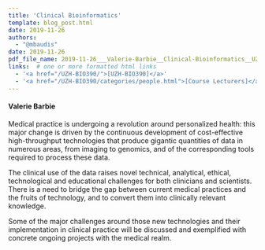 ```yaml
---
title: 'Clinical Bioinformatics'
template: blog_post.html
date: 2019-11-26
authors:
  - "@mbaudis"
date: 2019-11-26
pdf_file_name: 2019-11-26___Valerie-Barbie__Clinical-Bioinformatics__UZH-BIO390-HS19-lecture-10.pdf				# name of PDF (no path) somewhere in "assets"; auto-linked
links:  # one or more formatted html links
  - '<a href="/UZH-BIO390/">[UZH-BIO390]</a>'
  - '<a href="/UZH-BIO390/categories/people.html">[Course Lecturers]</a>'
---
```


#### Valerie Barbie

Medical practice is undergoing a revolution around personalized health: this major change is driven by the continuous development of cost-effective high-throughput technologies that produce gigantic quantities of data in numerous areas, from imaging to genomics, and of the corresponding tools required to process these data.

<!--more-->

The clinical use of the data raises novel technical, analytical, ethical, technological and educational challenges for both clinicians and scientists. There is a need to bridge the gap between current medical practices and the fruits of technology, and to convert them into clinically relevant knowledge.

Some of the major challenges around those new technologies and their implementation in clinical practice will be discussed and exemplified with concrete ongoing projects with the medical realm.

